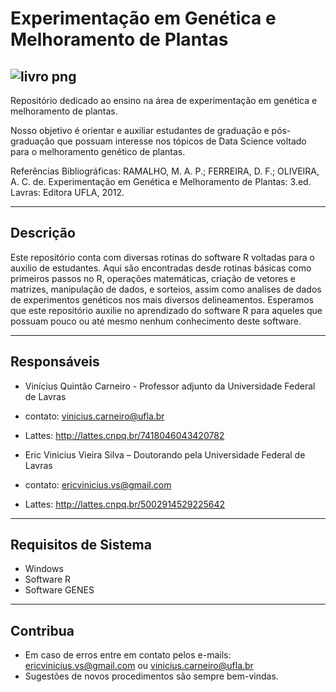 # Experimentação em Genética e Melhoramento de Plantas

![livro png](https://user-images.githubusercontent.com/54208959/63212361-ccec8680-c0d9-11e9-97fb-5c1f7286da4c.jpg)
---

Repositório dedicado ao ensino na área de experimentação em genética e melhoramento de plantas. 

Nosso objetivo é orientar e auxiliar estudantes de graduação e pós-graduação que possuam interesse nos tópicos de Data Science voltado para o melhoramento genético de plantas. 

Referências Bibliográficas: RAMALHO, M. A. P.; FERREIRA, D. F.; OLIVEIRA, A. C. de. Experimentação em Genética e Melhoramento de Plantas: 3.ed. Lavras: Editora UFLA, 2012.

---
## Descrição

Este repositório conta com diversas rotinas do software R voltadas para o auxilio de estudantes. Aqui são encontradas desde rotinas básicas como primeiros passos no R, operações matemáticas, criação de vetores e matrizes, manipulação de dados, e sorteios, assim como analises de dados de experimentos genéticos nos mais diversos delineamentos. Esperamos que este repositório auxilie no aprendizado do software R para aqueles que possuam pouco ou até mesmo nenhum conhecimento deste software. 

---
## Responsáveis

- Vinícius Quintão Carneiro - Professor adjunto da Universidade Federal de Lavras 
- contato: vinicius.carneiro@ufla.br
- Lattes: http://lattes.cnpq.br/7418046043420782 

- Eric Vinicius Vieira Silva – Doutorando pela Universidade Federal de Lavras
- contato: ericvinicius.vs@gmail.com
- Lattes: http://lattes.cnpq.br/5002914529225642

---
## Requisitos de Sistema

- Windows
- Software R
- Software GENES

---
## Contribua

- Em caso de erros entre em contato pelos e-mails: ericvinicius.vs@gmail.com ou vinicius.carneiro@ufla.br
- Sugestões de novos procedimentos são sempre bem-vindas.
